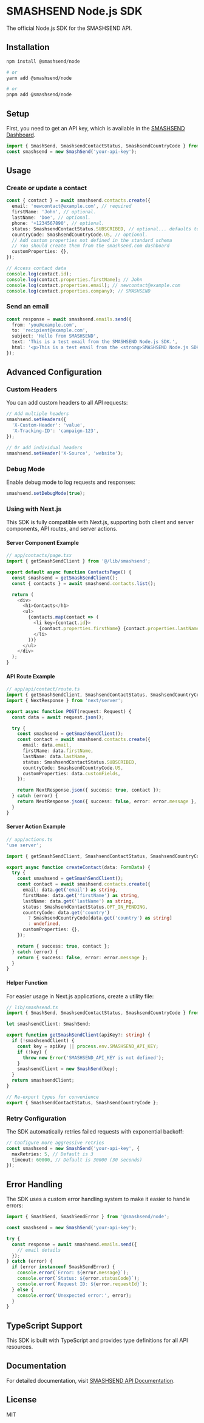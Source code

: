 # SMASHSEND Node.js SDK

The official Node.js SDK for the SMASHSEND API.

## Installation

```bash
npm install @smashsend/node

# or
yarn add @smashsend/node

# or
pnpm add @smashsend/node
```

## Setup

First, you need to get an API key, which is available in the [SMASHSEND Dashboard](https://smashsend.com/).

```typescript
import { SmashSend, SmashsendContactStatus, SmashsendCountryCode } from '@smashsend/node';
const smashsend = new SmashSend('your-api-key');
```

## Usage

### Create or update a contact

```typescript
const { contact } = await smashsend.contacts.create({
  email: 'newcontact@example.com', // required
  firstName: 'John', // optional.
  lastName: 'Doe', // optional.
  phone: '+1234567890', // optional.
  status: SmashsendContactStatus.SUBSCRIBED, // optional... defaults to SUBSCRIBED
  countryCode: SmashsendCountryCode.US, // optional.
  // Add custom properties not defined in the standard schema
  // You should create them from the smashsend.com dashboard
  customProperties: {},
});

// Access contact data
console.log(contact.id);
console.log(contact.properties.firstName); // John
console.log(contact.properties.email); // newcontact@example.com
console.log(contact.properties.company); // SMASHSEND
```

### Send an email

```typescript
const response = await smashsend.emails.send({
  from: 'you@example.com',
  to: 'recipient@example.com',
  subject: 'Hello from SMASHSEND',
  text: 'This is a test email from the SMASHSEND Node.js SDK.',
  html: '<p>This is a test email from the <strong>SMASHSEND Node.js SDK</strong>...</p>',
});
```

## Advanced Configuration

### Custom Headers

You can add custom headers to all API requests:

```typescript
// Add multiple headers
smashsend.setHeaders({
  'X-Custom-Header': 'value',
  'X-Tracking-ID': 'campaign-123',
});

// Or add individual headers
smashsend.setHeader('X-Source', 'website');
```

### Debug Mode

Enable debug mode to log requests and responses:

```typescript
smashsend.setDebugMode(true);
```

### Using with Next.js

This SDK is fully compatible with Next.js, supporting both client and server components, API routes, and server actions.

#### Server Component Example

```typescript
// app/contacts/page.tsx
import { getSmashSendClient } from '@/lib/smashsend';

export default async function ContactsPage() {
  const smashsend = getSmashSendClient();
  const { contacts } = await smashsend.contacts.list();

  return (
    <div>
      <h1>Contacts</h1>
      <ul>
        {contacts.map(contact => (
          <li key={contact.id}>
            {contact.properties.firstName} {contact.properties.lastName} ({contact.properties.email})
          </li>
        ))}
      </ul>
    </div>
  );
}
```

#### API Route Example

```typescript
// app/api/contact/route.ts
import { getSmashSendClient, SmashsendContactStatus, SmashsendCountryCode } from '@/lib/smashsend';
import { NextResponse } from 'next/server';

export async function POST(request: Request) {
  const data = await request.json();

  try {
    const smashsend = getSmashSendClient();
    const contact = await smashsend.contacts.create({
      email: data.email,
      firstName: data.firstName,
      lastName: data.lastName,
      status: SmashsendContactStatus.SUBSCRIBED,
      countryCode: SmashsendCountryCode.US,
      customProperties: data.customFields,
    });

    return NextResponse.json({ success: true, contact });
  } catch (error) {
    return NextResponse.json({ success: false, error: error.message }, { status: 400 });
  }
}
```

#### Server Action Example

```typescript
// app/actions.ts
'use server';

import { getSmashSendClient, SmashsendContactStatus, SmashsendCountryCode } from '@/lib/smashsend';

export async function createContact(data: FormData) {
  try {
    const smashsend = getSmashSendClient();
    const contact = await smashsend.contacts.create({
      email: data.get('email') as string,
      firstName: data.get('firstName') as string,
      lastName: data.get('lastName') as string,
      status: SmashsendContactStatus.OPT_IN_PENDING,
      countryCode: data.get('country')
        ? SmashsendCountryCode[data.get('country') as string]
        : undefined,
      customProperties: {},
    });

    return { success: true, contact };
  } catch (error) {
    return { success: false, error: error.message };
  }
}
```

#### Helper Function

For easier usage in Next.js applications, create a utility file:

```typescript
// lib/smashsend.ts
import { SmashSend, SmashsendContactStatus, SmashsendCountryCode } from '@smashsend/node';

let smashsendClient: SmashSend;

export function getSmashSendClient(apiKey?: string) {
  if (!smashsendClient) {
    const key = apiKey || process.env.SMASHSEND_API_KEY;
    if (!key) {
      throw new Error('SMASHSEND_API_KEY is not defined');
    }
    smashsendClient = new SmashSend(key);
  }
  return smashsendClient;
}

// Re-export types for convenience
export { SmashsendContactStatus, SmashsendCountryCode };
```

### Retry Configuration

The SDK automatically retries failed requests with exponential backoff:

```typescript
// Configure more aggressive retries
const smashsend = new SmashSend('your-api-key', {
  maxRetries: 5, // Default is 3
  timeout: 60000, // Default is 30000 (30 seconds)
});
```

## Error Handling

The SDK uses a custom error handling system to make it easier to handle errors:

```typescript
import { SmashSend, SmashSendError } from '@smashsend/node';

const smashsend = new SmashSend('your-api-key');

try {
  const response = await smashsend.emails.send({
    // email details
  });
} catch (error) {
  if (error instanceof SmashSendError) {
    console.error(`Error: ${error.message}`);
    console.error(`Status: ${error.statusCode}`);
    console.error(`Request ID: ${error.requestId}`);
  } else {
    console.error('Unexpected error:', error);
  }
}
```

## TypeScript Support

This SDK is built with TypeScript and provides type definitions for all API resources.

## Documentation

For detailed documentation, visit [SMASHSEND API Documentation](https://smashsend.com/docs/api).

## License

MIT
